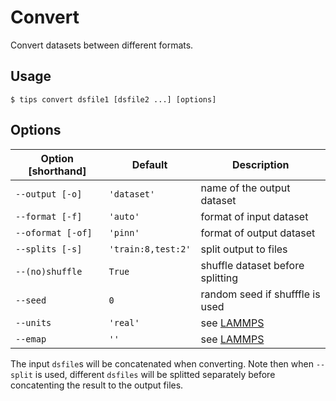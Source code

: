 # Convert

Convert datasets between different formats.

## Usage

```
$ tips convert dsfile1 [dsfile2 ...] [options]
```

## Options

| Option [shorthand] | Default            | Description                      |
|--------------------|--------------------|----------------------------------|
| `--output [-o]`    | `'dataset'`        | name of the output dataset       |
| `--format [-f]`    | `'auto'`           | format of input dataset          |
| `--oformat [-of]`  | `'pinn'`           | format of output dataset         |
| `--splits [-s]`    | `'train:8,test:2'` | split output to files            |
| `--(no)shuffle`    | `True`             | shuffle dataset before splitting |
| `--seed`           | `0`                | random seed if shufffle is used  |
| `--units`          | `'real'`           | see [LAMMPS](lammps.md)          |
| `--emap`           | `''`               | see [LAMMPS](lammps.md)          |

The input `dsfile`s will be concatenated when converting. Note then when
`--split` is used, different `dsfiles` will be splitted separately before
concatenting the result to the output files.

